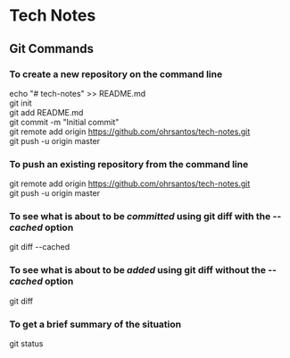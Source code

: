 # Tech Notes

## Git Commands

### To create a new repository on the command line

echo "# tech-notes" >> README.md  
git init  
git add README.md  
git commit -m "Initial commit"  
git remote add origin https://github.com/ohrsantos/tech-notes.git  
git push -u origin master  


### To push an existing repository from the command line

git remote add origin https://github.com/ohrsantos/tech-notes.git  
git push -u origin master


### To see what is about to be *committed* using git diff with the *--cached* option

git diff --cached


### To see what is about to be *added* using git diff without the *--cached* option

git diff 


### To get a brief summary of the situation

git status

